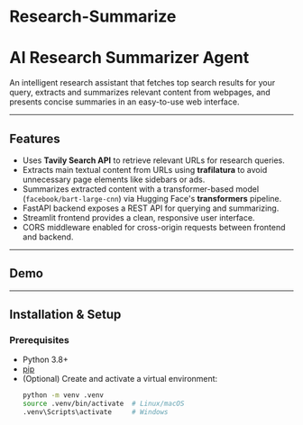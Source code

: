 # Research-Summarize
# AI Research Summarizer Agent

An intelligent research assistant that fetches top search results for your query, extracts and summarizes relevant content from webpages, and presents concise summaries in an easy-to-use web interface.

---

## Features

- Uses **Tavily Search API** to retrieve relevant URLs for research queries.
- Extracts main textual content from URLs using **trafilatura** to avoid unnecessary page elements like sidebars or ads.
- Summarizes extracted content with a transformer-based model (`facebook/bart-large-cnn`) via Hugging Face's **transformers** pipeline.
- FastAPI backend exposes a REST API for querying and summarizing.
- Streamlit frontend provides a clean, responsive user interface.
- CORS middleware enabled for cross-origin requests between frontend and backend.

---

## Demo



---

## Installation & Setup

### Prerequisites

- Python 3.8+
- [pip](https://pip.pypa.io/en/stable/installation/)
- (Optional) Create and activate a virtual environment:
  ```bash
  python -m venv .venv
  source .venv/bin/activate  # Linux/macOS
  .venv\Scripts\activate     # Windows
